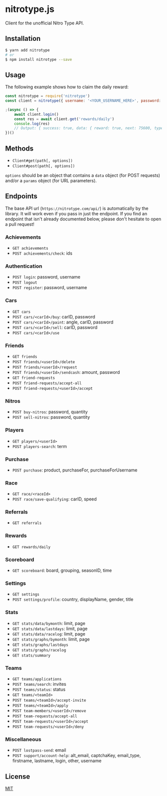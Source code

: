 # nitrotype.js

Client for the unofficial Nitro Type API.

## Installation

```bash
$ yarn add nitrotype
# or
$ npm install nitrotype --save
```

## Usage

The following example shows how to claim the daily reward:

```js
const nitrotype = require('nitrotype')
const client = nitrotype({ username: '<YOUR_USERNAME_HERE>', password: '<YOUR_PASSWORD_HERE>' })

;(async () => {
    await client.login()
    const res = await client.get('rewards/daily')
    console.log(res)
    // Output: { success: true, data: { reward: true, next: 75600, type: 'money', value: 30000 } }
})()
```

## Methods

- `Client#get(path[, options])`
- `Client#post(path[, options])`

`options` should be an object that contains a `data` object (for POST requests) and/or a `params` object (for URL parameters).

## Endpoints

The base API url (`https://nitrotype.com/api/`) is automatically by the library. It will work even if you pass in just the endpoint. If you find an endpoint that isn't already documented below, please don't hesitate to open a pull request!

### Achievements

- `GET achievements`
- `POST achievements/check`: ids

### Authentication

- `POST login`: password, username
- `POST logout`
- `POST register`: password, username

### Cars

- `GET cars`
- `POST cars/<carId>/buy`: carID, password
- `POST cars/<carId>/paint`: angle, carID, password
- `POST cars/<carId>/sell`: carID, password
- `POST cars/<carId>/use`

### Friends

- `GET friends`
- `POST friends/<userId>/delete`
- `POST friends/<userId>/request`
- `POST friends/<userId>/sendcash`: amount, password
- `GET friend-requests`
- `POST friend-requests/accept-all`
- `POST friend-requests/<userId>/accept`

### Nitros

- `POST buy-nitros`: password, quantity
- `POST sell-nitros`: password, quantity

### Players

- `GET players/<userId>`
- `POST players-search`: term

### Purchase

- `POST purchase`: product, purchaseFor, purchaseForUsername

### Race

- `GET race/<raceId>`
- `POST race/save-qualifying`: carID, speed

### Referrals

- `GET referrals`

### Rewards

- `GET rewards/daily`

### Scoreboard

- `GET scoreboard`: board, grouping, seasonID, time

### Settings

- `GET settings`
- `POST settings/profile`: country, displayName, gender, title

### Stats

- `GET stats/data/bymonth`: limit, page
- `GET stats/data/lastdays`: limit, page
- `GET stats/data/racelog`: limit, page
- `GET stats/graphs/bymonth`: limit, page
- `GET stats/graphs/lastdays`
- `GET stats/graphs/racelog`
- `GET stats/summary`

### Teams

- `GET teams/applications`
- `POST teams/search`: invites
- `POST teams/status`: status
- `GET teams/<teamId>`
- `POST teams/<teamId>/accept-invite`
- `POST teams/<teamId>/apply`
- `POST team-members/<userId>/remove`
- `POST team-requests/accept-all`
- `POST team-requests/<userId>/accept`
- `POST team-requests/<userId>/deny`

### Miscellaneous

- `POST lostpass-send`: email
- `POST support/account-help`: alt_email, captchaKey, email_type, firstname, lastname, login, other, username

## License

[MIT](LICENSE.txt)
